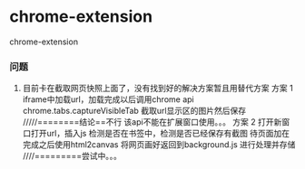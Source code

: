 # chrome-extension
chrome-extension

### 问题
1. 目前卡在截取网页快照上面了，没有找到好的解决方案暂且用替代方案
方案 1
iframe中加载url，加载完成以后调用chrome api chrome.tabs.captureVisibleTab 截取url显示区的图片然后保存
/////========结论==不行 
该api不能在扩展窗口使用。。。
方案 2
打开新窗口打开url，插入js 
检测是否在书签中，检测是否已经保存有截图
待页面加在完成之后使用html2canvas 将网页画好返回到background.js 进行处理并存储
////=========尝试中。。。